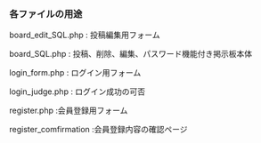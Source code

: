 <h3>各ファイルの用途</h3>
<p>board_edit_SQL.php : 投稿編集用フォーム</p>
<p>board_SQL.php : 投稿、削除、編集、パスワード機能付き掲示板本体</p>
<p>login_form.php : ログイン用フォーム</p>
<p>login_judge.php : ログイン成功の可否</p>
<p>register.php :会員登録用フォーム</p>
<p>register_comfirmation :会員登録内容の確認ページ</p> 
